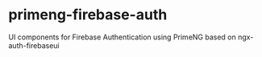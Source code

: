 # primeng-firebase-auth
UI components for Firebase Authentication using PrimeNG based on ngx-auth-firebaseui
